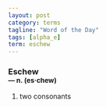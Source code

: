 ```yaml
---
layout: post
category: terms
tagline: "Word of the Day"
tags: [alpha_e]
term: eschew
---
```


<h3>Eschew<br/> <small>&mdash; n. (es<span>&middot;</span>chew)</small></h3>
<p><ol>
<li>two consonants</li>
</ol></p>
